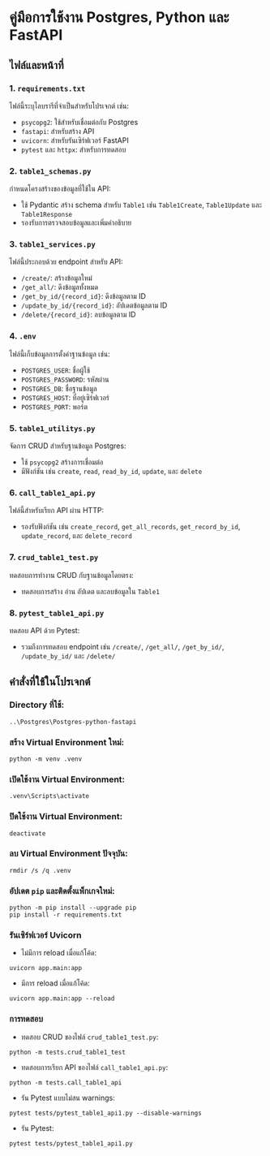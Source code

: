 # คู่มือการใช้งาน Postgres, Python และ FastAPI

## ไฟล์และหน้าที่

### 1. `requirements.txt`
ไฟล์นี้ระบุไลบรารีที่จำเป็นสำหรับโปรเจกต์ เช่น:
- `psycopg2`: ใช้สำหรับเชื่อมต่อกับ Postgres
- `fastapi`: สำหรับสร้าง API
- `uvicorn`: สำหรับรันเซิร์ฟเวอร์ FastAPI
- `pytest` และ `httpx`: สำหรับการทดสอบ

### 2. `table1_schemas.py`
กำหนดโครงสร้างของข้อมูลที่ใช้ใน API:
- ใช้ Pydantic สร้าง schema สำหรับ `Table1` เช่น `Table1Create`, `Table1Update` และ `Table1Response`
- รองรับการตรวจสอบข้อมูลและเพิ่มคำอธิบาย

### 3. `table1_services.py`
ไฟล์นี้ประกอบด้วย endpoint สำหรับ API:
- `/create/`: สร้างข้อมูลใหม่
- `/get_all/`: ดึงข้อมูลทั้งหมด
- `/get_by_id/{record_id}`: ดึงข้อมูลตาม ID
- `/update_by_id/{record_id}`: อัปเดตข้อมูลตาม ID
- `/delete/{record_id}`: ลบข้อมูลตาม ID

### 4. `.env`
ไฟล์นี้เก็บข้อมูลการตั้งค่าฐานข้อมูล เช่น:
- `POSTGRES_USER`: ชื่อผู้ใช้
- `POSTGRES_PASSWORD`: รหัสผ่าน
- `POSTGRES_DB`: ชื่อฐานข้อมูล
- `POSTGRES_HOST`: ที่อยู่เซิร์ฟเวอร์
- `POSTGRES_PORT`: พอร์ต

### 5. `table1_utilitys.py`
จัดการ CRUD สำหรับฐานข้อมูล Postgres:
- ใช้ `psycopg2` สร้างการเชื่อมต่อ
- มีฟังก์ชัน เช่น `create`, `read`, `read_by_id`, `update`, และ `delete`

### 6. `call_table1_api.py`
ไฟล์นี้สำหรับเรียก API ผ่าน HTTP:
- รองรับฟังก์ชัน เช่น `create_record`, `get_all_records`, `get_record_by_id`, `update_record`, และ `delete_record`

### 7. `crud_table1_test.py`
ทดสอบการทำงาน CRUD กับฐานข้อมูลโดยตรง:
- ทดสอบการสร้าง อ่าน อัปเดต และลบข้อมูลใน `Table1`

### 8. `pytest_table1_api.py`
ทดสอบ API ด้วย Pytest:
- รวมถึงการทดสอบ endpoint เช่น `/create/`, `/get_all/`, `/get_by_id/`, `/update_by_id/` และ `/delete/`

## คำสั่งที่ใช้ในโปรเจกต์

### Directory ที่ใช้:
```
..\Postgres\Postgres-python-fastapi
```

### สร้าง Virtual Environment ใหม่:
```
python -m venv .venv
```

### เปิดใช้งาน Virtual Environment:
```
.venv\Scripts\activate
```

### ปิดใช้งาน Virtual Environment:
```
deactivate
```

### ลบ Virtual Environment ปัจจุบัน:
```
rmdir /s /q .venv
```

### อัปเดต `pip` และติดตั้งแพ็กเกจใหม่:
```
python -m pip install --upgrade pip
pip install -r requirements.txt
```

### รันเซิร์ฟเวอร์ Uvicorn
- ไม่มีการ reload เมื่อแก้โค้ด:
```
uvicorn app.main:app
```
- มีการ reload เมื่อแก้โค้ด:
```
uvicorn app.main:app --reload
```

### การทดสอบ
- ทดสอบ CRUD ของไฟล์ `crud_table1_test.py`:
```
python -m tests.crud_table1_test
```
- ทดสอบการเรียก API ของไฟล์ `call_table1_api.py`:
```
python -m tests.call_table1_api
```
- รัน Pytest แบบไม่สน warnings:
```
pytest tests/pytest_table1_api1.py --disable-warnings
```
- รัน Pytest:
```
pytest tests/pytest_table1_api1.py
```

